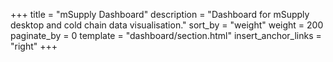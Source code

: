 +++
title = "mSupply Dashboard"
description = "Dashboard for mSupply desktop and cold chain data visualisation."
sort_by = "weight"
weight = 200
paginate_by = 0
template = "dashboard/section.html"
insert_anchor_links = "right"
+++
